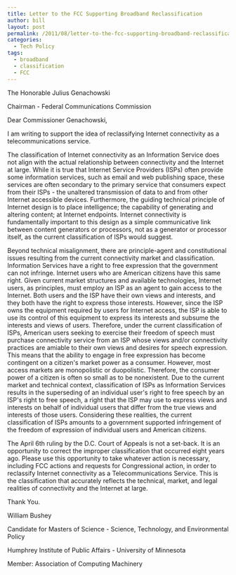 ```yaml
---
title: Letter to the FCC Supporting Broadband Reclassification
author: bill
layout: post
permalink: /2011/08/letter-to-the-fcc-supporting-broadband-reclassification/
categories:
  - Tech Policy
tags:
  - broadband
  - classification
  - FCC
---
```

The Honorable Julius Genachowski

Chairman - Federal Communications Commission

Dear Commissioner Genachowski,

I am writing to support the idea of reclassifying Internet connectivity as a 
telecommunications service.

The classification of Internet connectivity as an Information Service does not
align with the actual relationship between connectivity and the Internet at
large. While it is true that Internet Service Providers (ISPs) often provide
some information services, such as email and web publishing space, these
services are often secondary to the primary service that consumers expect from
their ISPs - the unaltered transmission of data to and from other Internet
accessible devices. Furthermore, the guiding technical principle of Internet
design is to place intelligence; the capability of generating and altering
content; at Internet endpoints. Internet connectivity is fundamentally
important to this design as a simple communicative link between content
generators or processors, not as a generator or processor itself, as the
current classification of ISPs would suggest.

Beyond technical misalignment, there are principle-agent and constitutional
issues resulting from the current connectivity market and classification.
Information Services have a right to free expression that the government can
not infringe. Internet users who are American citizens have this same right.
Given current market structures and available technologies, Internet users, as
principles, must employ an ISP as an agent to gain access to the Internet. Both
users and the ISP have their own views and interests, and they both have the
right to express those interests. However, since the ISP owns the equipment
required by users for Internet access, the ISP is able to use its control of
this equipment to express its interests and subsume the interests and views of
users. Therefore, under the current classification of ISPs, American users
seeking to exercise their freedom of speech must purchase connectivity service
from an ISP whose views and/or connectivity practices are amiable to their own
views and desires for speech expression. This means that the ability to engage
in free expression has become contingent on a citizen's market power as a
consumer. However, most access markets are monopolistic or duopolistic.
Therefore, the consumer power of a citizen is often so small as to be
nonexistent. Due to the current market and technical context, classification of
ISPs as Information Services results in the superseding of an individual user's
right to free speech by an ISP's right to free speech, a right that the ISP may
use to express views and interests on behalf of individual users that differ
from the true views and interests of those users. Considering these realities,
the current classification of ISPs amounts to a government supported
infringement of the freedom of expression of individual users and American
citizens.

The April 6th ruling by the D.C. Court of Appeals is not a set-back. It is an
opportunity to correct the improper classification that occurred eight years
ago. Please use this opportunity to take whatever action is necessary,
including FCC actions and requests for Congressional action, in order to
reclassify Internet connectivity as a Telecommunications Service. This is the
classification that accurately reflects the technical, market, and legal
realities of connectivity and the Internet at large.

Thank You.

William Bushey

Candidate for Masters of Science - Science, Technology, and Environmental Policy

Humphrey Institute of Public Affairs - University of Minnesota

Member: Association of Computing Machinery
